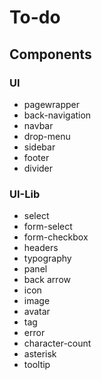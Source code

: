 # To-do

## Components

### UI

-   pagewrapper
-   back-navigation
-   navbar
-   drop-menu
-   sidebar
-   footer
-   divider

### UI-Lib

-   select
-   form-select
-   form-checkbox
-   headers
-   typography
-   panel
-   back arrow
-   icon
-   image
-   avatar
-   tag
-   error
-   character-count
-   asterisk
-   tooltip
